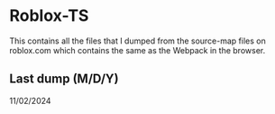 # Roblox-TS
This contains all the files that I dumped from the source-map files on roblox.com which contains the same as the Webpack in the browser.

## Last dump (M/D/Y)
11/02/2024